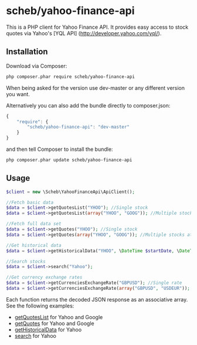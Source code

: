 scheb/yahoo-finance-api
=======================

This is a PHP client for Yahoo Finance API. It provides easy access to stock quotes via Yahoo's [YQL API] (http://developer.yahoo.com/yql/).

## Installation

Download via Composer:

```bash
php composer.phar require scheb/yahoo-finance-api
```

When being asked for the version use dev-master or any different version you want.

Alternatively you can also add the bundle directly to composer.json:

```js
{
    "require": {
        "scheb/yahoo-finance-api": "dev-master"
    }
}
```

and then tell Composer to install the bundle:

```bash
php composer.phar update scheb/yahoo-finance-api
```

## Usage

```php
$client = new \Scheb\YahooFinanceApi\ApiClient();

//Fetch basic data
$data = $client->getQuotesList("YHOO"); //Single stock
$data = $client->getQuotesList(array("YHOO", "GOOG")); //Multiple stocks at once

//Fetch full data set
$data = $client->getQuotes("YHOO"); //Single stock
$data = $client->getQuotes(array("YHOO", "GOOG")); //Multiple stocks at once

//Get historical data
$data = $client->getHistoricalData("YHOO", \DateTime $startDate, \DateTime $endDate);

//Search stocks
$data = $client->search("Yahoo");

//Get currency exchange rates
$data = $client->getCurrenciesExchangeRate("GBPUSD"); //Single rate
$data = $client->getCurrenciesExchangeRate(array("GBPUSD", "USDEUR")); // Multiple rates at once
```

Each function returns the decoded JSON response as an associative array. See the following examples:

  - [getQuotesList](http://query.yahooapis.com/v1/public/yql?env=store%3A%2F%2Fdatatables.org%2Falltableswithkeys&format=json&q=select+*+from+yahoo.finance.quoteslist+where+symbol+in+%28%27YHOO%27,%27GOOG%27%29) for Yahoo and Google
  - [getQuotes](http://query.yahooapis.com/v1/public/yql?env=store%3A%2F%2Fdatatables.org%2Falltableswithkeys&format=json&q=select+*+from+yahoo.finance.quotes+where+symbol+in+%28%27YHOO%27,%27GOOG%27%29) for Yahoo and Google
  - [getHistoricalData](http://query.yahooapis.com/v1/public/yql?env=store%3A%2F%2Fdatatables.org%2Falltableswithkeys&format=json&q=select%20*%20from%20yahoo.finance.historicaldata%20where%20startDate=%272014-01-01%27%20and%20endDate=%272014-01-10%27%20and%20symbol=%27YHOO%27) for Yahoo
  - [search](http://autoc.finance.yahoo.com/autoc?query=Yahoo&region=&lang=&callback=YAHOO.Finance.SymbolSuggest.ssCallback) for Yahoo
